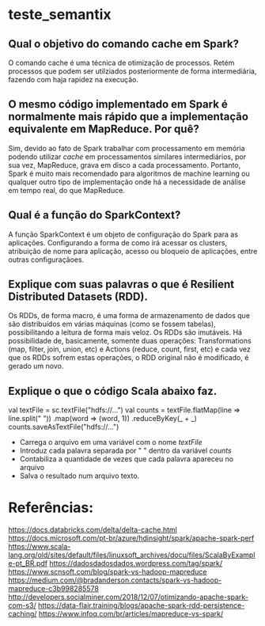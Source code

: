 # teste_semantix

## Qual o objetivo do comando cache em Spark?
O comando cache é uma técnica de otimização de processos. Retém processos que podem ser utilziados posteriormente de forma intermediária, fazendo com haja rapidez na execução.


## O mesmo código implementado em Spark é normalmente mais rápido que a implementação equivalente em MapReduce. Por quê?
Sim, devido ao fato de Spark trabalhar com processamento em memória podendo utilizar *cache* em processamentos similares intermediários, por sua vez, MapReduce, grava em disco a cada processamento. Portanto, Spark é muito mais recomendado para algoritmos de machine learning ou qualquer outro tipo de implementação onde há a necessidade de análise em tempo real, do que MapReduce. 

## Qual é a função do SparkContext?
A função SparkContext é um objeto de configuração do Spark para as aplicações. Configurando a forma de como irá acessar os clusters, atribuição de nome para aplicação, acesso ou bloqueio de aplicações, entre outras configuraçãoes. 

## Explique com suas palavras o que é Resilient Distributed Datasets (RDD).
Os RDDs, de forma macro, é uma forma de armazenamento de dados que são distribuídos em várias máquinas (como se fossem tabelas), possibilitando a leitura de forma mais veloz. Os RDDs são imutáveis. Há possibilidade de, basicamente, somente duas operações: Transformations (map, filter, join, union, etc) e Actions (reduce, count, first, etc) e cada vez que os RDDs sofrem estas operações, o RDD original não é modificado, é gerado um novo.

## Explique o que o código Scala abaixo faz.
val textFile = sc.textFile("hdfs://...")
val counts = textFile.flatMap(line => line.split(" "))
  .map(word => (word, 1))
  .reduceByKey(_ + _)
counts.saveAsTextFile("hdfs://...")

- Carrega o arquivo em uma variável com o nome *textFile*
- Introduz cada palavra separada por " " dentro da variável *counts*
- Contabiliza a quantidade de vezes que cada palavra apareceu no arquivo
- Salva o resultado num arquivo texto. 


# Referências:
https://docs.databricks.com/delta/delta-cache.html
https://docs.microsoft.com/pt-br/azure/hdinsight/spark/apache-spark-perf
https://www.scala-lang.org/old/sites/default/files/linuxsoft_archives/docu/files/ScalaByExample-pt_BR.pdf
https://dadosdadosdados.wordpress.com/tag/spark/
https://www.scnsoft.com/blog/spark-vs-hadoop-mapreduce
https://medium.com/@bradanderson.contacts/spark-vs-hadoop-mapreduce-c3b998285578
http://developers.socialminer.com/2018/12/07/otimizando-apache-spark-com-s3/
https://data-flair.training/blogs/apache-spark-rdd-persistence-caching/
https://www.infoq.com/br/articles/mapreduce-vs-spark/



